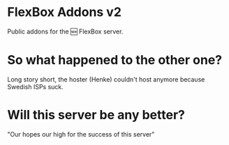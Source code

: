 # FlexBox Addons v2
Public addons for the :new: FlexBox server.

# So what happened to the other one?
Long story short, the hoster (Henke) couldn't host anymore because Swedish ISPs suck.

# Will this server be any better?
"Our hopes our high for the success of this server"
